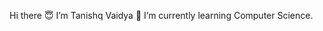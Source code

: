 Hi there 😇
I’m Tanishq Vaidya 
🌱 I’m currently learning Computer Science.


<!---
tanishqvaidya10/tanishqvaidya10 is a ✨ special ✨ repository because its `README.md` (this file) appears on your GitHub profile.
You can click the Preview link to take a look at your changes.
--->
